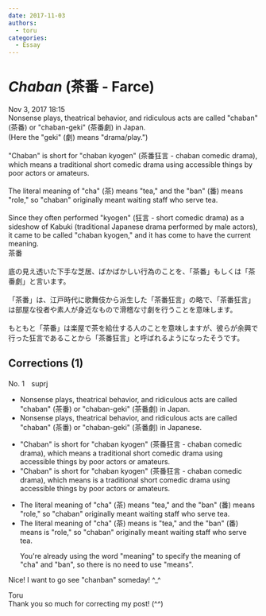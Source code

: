 ```yaml
---
date: 2017-11-03
authors:
  - toru
categories:
  - Essay
---
```


<h1 id="subject_show"><strong><em>Chaban</strong></em> (茶番 - Farce)</h1>
<div class="date">Nov 3, 2017 18:15</div>
<div id="post"><div id="body_show_ori">
Nonsense plays, theatrical behavior, and ridiculous acts are called "chaban" (茶番) or "chaban-geki" (茶番劇) in Japan.<br/>(Here the "geki" (劇) means "drama/play.")<br/><br/>"Chaban" is short for "chaban kyogen" (茶番狂言 - chaban comedic drama), which means a traditional short comedic drama using accessible things by poor actors or amateurs.<br/><br/>The literal meaning of "cha" (茶) means "tea," and the "ban" (番) means "role," so "chaban" originally meant waiting staff who serve tea.<br/><br/>Since they often performed "kyogen" (狂言 - short comedic drama) as a sideshow of Kabuki (traditional Japanese drama performed by male actors), it came to be called "chaban kyogen," and it has come to have the current meaning.
</div></div>

<!-- more -->

<div id="post_ja"><div id="body_show_mo">
茶番<br/><br/>底の見え透いた下手な芝居、ばかばかしい行為のことを、「茶番」もしくは「茶番劇」と言います。<br/><br/>「茶番」は、江戸時代に歌舞伎から派生した「茶番狂言」の略で、「茶番狂言」は部屋な役者や素人が身近なもので滑稽な寸劇を行うことを意味します。<br/><br/>もともと「茶番」は楽屋で茶を給仕する人のことを意味しますが、彼らが余興で行った狂言であることから「茶番狂言」と呼ばれるようになったそうです。
</div></div>

## Corrections (1)
<div id="block"><div class="first_name"> No. 1　<span class="just_name">suprj</span></div><div id="block2">
<ul class="correction_field">
<li class="incorrect">Nonsense plays, theatrical behavior, and ridiculous acts are called "chaban" (茶番) or "chaban-geki" (茶番劇) in Japan.</li>
<li class="corrected correct">
Nonsense plays, theatrical behavior, and ridiculous acts are called "chaban" (茶番) or "chaban-geki" (茶番劇) in Japan<span class="f_red">ese.</span>
</li>
</ul>
<ul class="correction_field">
<li class="incorrect">"Chaban" is short for "chaban kyogen" (茶番狂言 - chaban comedic drama), which means a traditional short comedic drama using accessible things by poor actors or amateurs.</li>
<li class="corrected correct">
"Chaban" is short for "chaban kyogen" (茶番狂言 - chaban comedic drama), which <span class="sline">means</span> <span class="f_red">is</span> a traditional short comedic drama using accessible things by poor actors or amateurs.
</li>
</ul>
<ul class="correction_field">
<li class="incorrect">The literal meaning of "cha" (茶) means "tea," and the "ban" (番) means "role," so "chaban" originally meant waiting staff who serve tea.</li>
<li class="corrected correct">
The literal meaning of "cha" (茶) <span class="sline">means</span> <span class="f_red">is</span> "tea," and the "ban" (番) <span class="sline">means</span> <span class="f_red">is</span> "role," so "chaban" originally meant waiting staff who serve tea.
<p class="correction_comment">You're already using the word "meaning" to specify the meaning of "cha" and "ban", so there is no need to use "means".</p>
</li>
</ul>
<p class="comment_small">
 Nice! I want to go see "chanban" someday! ^_^
</p>

</div><div class="name"><span class="just_name">Toru</span><br>
Thank you so much for correcting my post! (^^)
</div>
</div>
